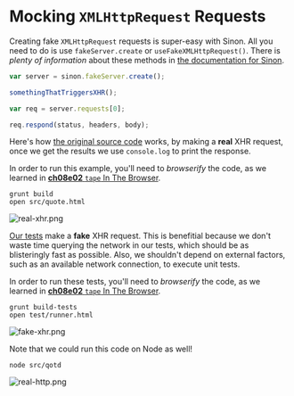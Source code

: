 # Mocking `XMLHttpRequest` Requests

Creating fake `XMLHttpRequest` requests is super-easy with Sinon. All you need to do is use `fakeServer.create` or `useFakeXMLHttpRequest()`. There is _plenty of information_ about these methods in [the documentation for Sinon][3].

```js
var server = sinon.fakeServer.create();

somethingThatTriggersXHR();

var req = server.requests[0];

req.respond(status, headers, body);
```

Here's how [the original source code][4] works, by making a **real** XHR request, once we get the results we use `console.log` to print the response.

In order to run this example, you'll need to _browserify_ the code, as we learned in [**ch08e02** `tape` In The Browser][6].

```shell
grunt build
open src/quote.html
```

![real-xhr.png][1]

[Our tests][5] make a **fake** XHR request. This is benefitial because we don't waste time querying the network in our tests, which should be as blisteringly fast as possible. Also, we shouldn't depend on external factors, such as an available network connection, to execute unit tests.

In order to run these tests, you'll need to _browserify_ the code, as we learned in [**ch08e02** `tape` In The Browser][6].

```shell
grunt build-tests
open test/runner.html
```

![fake-xhr.png][2]

Note that we could run this code on Node as well!

```shell
node src/qotd
```

![real-http.png][7]

[1]: https://raw.github.com/buildfirst/buildfirst/master/images/real-xhr.png "A real XHR request"
[2]: https://raw.github.com/buildfirst/buildfirst/master/images/fake-xhr.png "A fake XHR request in our tests"
[3]: http://sinonjs.org/docs/#server "Fake XHR and server"
[4]: https://github.com/buildfirst/buildfirst/blob/master/ch08/06_fake-xhr-requests/src/qotd.js
[5]: https://github.com/buildfirst/buildfirst/blob/master/ch08/06_fake-xhr-requests/test/qotd.js
[6]: https://github.com/buildfirst/buildfirst/tree/master/ch08/02_tape-in-the-browser
[7]: https://raw.github.com/buildfirst/buildfirst/master/images/real-http.png
